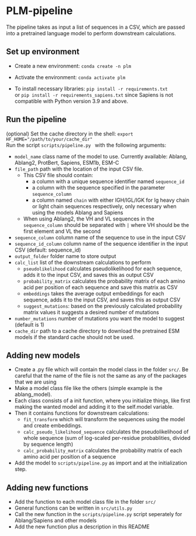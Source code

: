 # PLM-pipeline

The pipeline takes as input a list of sequences in a CSV, which are passed into a pretrained language model to perform downstream calculations.

## Set up environment

- Create a new environment:
`conda create -n plm`

- Activate the environment:
`conda activate plm`

- To install necessary libraries:
`pip install -r requirements.txt`  
or `pip install -r requirements_sapiens.txt` since Sapiens is not compatible with Python version 3.9 and above.

## Run the pipeline
(optional) Set the cache directory in the shell: `export HF_HOME="/path/to/your/cache_dir"`  
Run the script `scripts/pipeline.py ` with the following arguments:
- `model_name` class name of the model to use. Currently available: Ablang, Ablang2, ProtBert, Sapiens, ESM1b, ESM-C
- `file_path` path with the location of the input CSV file.
    - This CSV file should contain:
        - a column with a unique sequence identifier named `sequence_id`
        - a column with the sequence specified in the parameter `sequence_column`
        - a column named `chain` with either IGH/IGL/IGK for Ig heavy chain or light chain sequences respectively, only necessary when using the models Ablang and Sapiens   
    - When using Ablang2, the VH and VL sequences in the `sequence_column` should be separated with `|` where VH should be the first element and VL the second  
- `sequence_column` column name of the sequence to use in the input CSV
- `sequence_id_column` column name of the sequence identifier in the input CSV (default: sequence_id)
- `output_folder` folder name to store output
- `calc_list` list of the downstream calculations to perform
    - `pseudolikelihood` calculates pseudolikelihood for each sequence, adds it to the input CSV, and saves this as output CSV
    - `probability_matrix` calculates the probability matrix of each amino acid per position of each sequence and save this matrix as CSV
    - `embeddings` takes the average output embeddings for each sequence, adds it to the input CSV, and saves this as output CSV
    - `suggest_mutations`: based on the previously calculated probability matrix values it suggests a desired number of mutations
- `number_mutations` number of mutations you want the model to suggest (default is 1)
- `cache_dir` path to a cache directory to download the pretrained ESM models if the standard cache should not be used.

## Adding new models
- Create a .py file which will contain the model class in the folder `src/`. Be careful that the name of the file is not the same as any of the packages that we are using
- Make a model class file like the others (simple example is the ablang_model). 
- Each class consists of a init function, where you initialize things, like first making the wanted model and adding it to the self.model variable. 
- Then it contains functions for downstream calculations:
    - `fit_transform` which will transform the sequences using the model and create embeddings.
    - `calc_pseudo_likelihood_sequence` calculates the pseudolikelihood of whole sequence (sum of log-scaled per-residue probablities, divided by sequence length)
    - `calc_probability_matrix` calculates the probability matrix of each amino acid per position of a sequence
- Add the model to `scripts/pipeline.py` as import and at the initialization step.

## Adding new functions
- Add the function to each model class file in the folder `src/`
- General functions can be written in `src/utils.py`
- Call the new function in the `scripts/pipeline.py` script seperately for Ablang/Sapiens and other models
- Add the new function plus a description in this README
